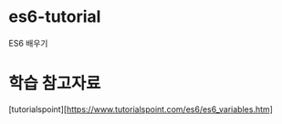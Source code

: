 # es6-tutorial
ES6 배우기

# 학습 참고자료
[tutorialspoint][https://www.tutorialspoint.com/es6/es6_variables.htm]